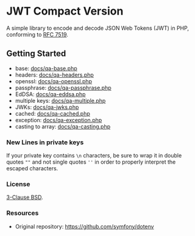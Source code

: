 # JWT Compact Version

A simple library to encode and decode JSON Web Tokens (JWT) in PHP, conforming to [RFC 7519](https://tools.ietf.org/html/rfc7519).

## Getting Started
- base: [docs/qa-base.php](docs/qa-base.php)
- headers: [docs/qa-headers.php](docs/qa-headers.php)
- openssl: [docs/qa-openssl.php](docs/qa-openssl.php)
- passphrase: [docs/qa-passphrase.php](docs/qa-passphrase.php)
- EdDSA: [docs/qa-eddsa.php](docs/qa-eddsa.php)
- multiple keys: [docs/qa-multiple.php](docs/qa-multiple.php)
- JWKs: [docs/qa-jwks.php](docs/qa-jwks.php)
- cached: [docs/qa-cached.php](docs/qa-cached.php)
- exception: [docs/qa-exception.php](docs/qa-exception.php)
- casting to array: [docs/qa-casting.php](docs/qa-casting.php)


### New Lines in private keys
If your private key contains `\n` characters, be sure to wrap it in double quotes `""`
and not single quotes `''` in order to properly interpret the escaped characters.

### License
[3-Clause BSD](http://opensource.org/licenses/BSD-3-Clause).

### Resources
* Original repository: https://github.com/symfony/dotenv
